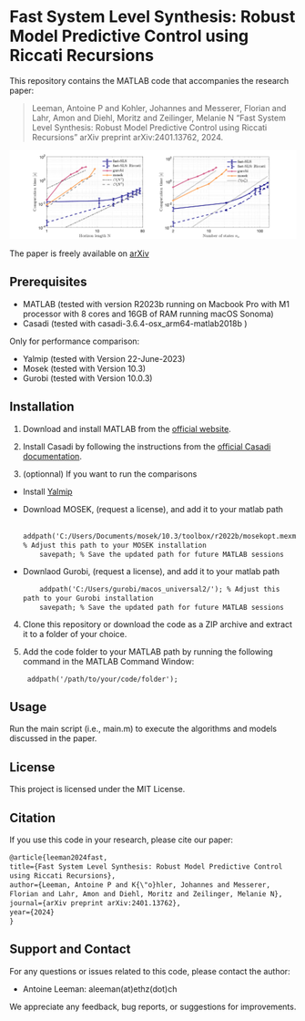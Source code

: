 # Fast System Level Synthesis: Robust Model Predictive Control using Riccati Recursions
This repository contains the MATLAB code that accompanies the research paper:
> Leeman, Antoine P and Kohler, Johannes and Messerer, Florian and Lahr, Amon and Diehl, Moritz and Zeilinger, Melanie N “Fast System Level Synthesis: Robust Model Predictive Control using Riccati Recursions” 
> arXiv preprint arXiv:2401.13762, 2024.

![Project Image](img/fig4.png)

The paper is freely available on [arXiv](https://arxiv.org/abs/2401.13762) 

## Prerequisites
- MATLAB (tested with version R2023b running on Macbook Pro with M1 processor with 8 cores and 16GB of RAM running macOS Sonoma)
- Casadi (tested with casadi-3.6.4-osx_arm64-matlab2018b )

Only for performance comparison:
- Yalmip (tested with Version 22-June-2023)
- Mosek (tested with Version 10.3)
- Gurobi (tested with Version 10.0.3)

## Installation
1. Download and install MATLAB from the [official website](https://www.mathworks.com/products/matlab.html).

2. Install Casadi by following the instructions from the [official Casadi documentation](https://web.casadi.org/get/).
    
3. (optionnal) If you want to run the comparisons
- Install [Yalmip](https://yalmip.github.io/tutorial/installation/)
- Download MOSEK, (request a license), and add it to your matlab path

          addpath('C:/Users/Documents/mosek/10.3/toolbox/r2022b/mosekopt.mexmaca64'); % Adjust this path to your MOSEK installation
          savepath; % Save the updated path for future MATLAB sessions

- Downlaod Gurobi, (request a license), and add it to your matlab path

          addpath('C:/Users/gurobi/macos_universal2/'); % Adjust this path to your Gurobi installation
          savepath; % Save the updated path for future MATLAB sessions

4. Clone this repository or download the code as a ZIP archive and extract it to a folder of your choice.

5. Add the code folder to your MATLAB path by running the following command in the MATLAB Command Window:
    
        addpath('/path/to/your/code/folder');
    
## Usage

Run the main script (i.e., main.m) to execute the algorithms and models discussed in the paper.

## License

This project is licensed under the MIT License.

## Citation

If you use this code in your research, please cite our paper:
  ```
@article{leeman2024fast,
  title={Fast System Level Synthesis: Robust Model Predictive Control using Riccati Recursions},
  author={Leeman, Antoine P and K{\"o}hler, Johannes and Messerer, Florian and Lahr, Amon and Diehl, Moritz and Zeilinger, Melanie N},
  journal={arXiv preprint arXiv:2401.13762},
  year={2024}
}
  ```
  
## Support and Contact

For any questions or issues related to this code, please contact the author:

- Antoine Leeman: aleeman(at)ethz(dot)ch

We appreciate any feedback, bug reports, or suggestions for improvements.
